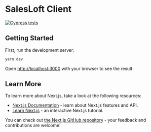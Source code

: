 # SalesLoft Client
[![Cypress tests](https://github.com/JohnPersano/salesloft-client/actions/workflows/cypress.yml/badge.svg?branch=main)](https://github.com/JohnPersano/salesloft-client/actions/workflows/cypress.yml)

## Getting Started

First, run the development server:

```bash
yarn dev
```

Open [http://localhost:3000](http://localhost:3000) with your browser to see the result.

## Learn More

To learn more about Next.js, take a look at the following resources:

- [Next.js Documentation](https://nextjs.org/docs) - learn about Next.js features and API.
- [Learn Next.js](https://nextjs.org/learn) - an interactive Next.js tutorial.

You can check out [the Next.js GitHub repository](https://github.com/vercel/next.js/) - your feedback and contributions are welcome!
